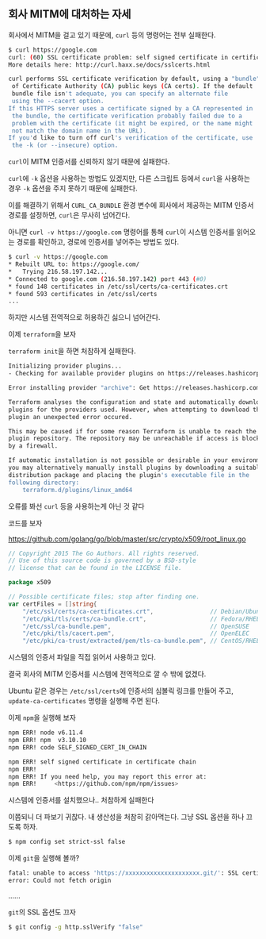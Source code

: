 ## 회사 MITM에 대처하는 자세

회사에서 MITM을 걸고 있기 때문에, `curl` 등의 명령어는 전부 실패한다.

```bash
$ curl https://google.com
curl: (60) SSL certificate problem: self signed certificate in certificate chain
More details here: http://curl.haxx.se/docs/sslcerts.html

curl performs SSL certificate verification by default, using a "bundle"
 of Certificate Authority (CA) public keys (CA certs). If the default
 bundle file isn't adequate, you can specify an alternate file
 using the --cacert option.
If this HTTPS server uses a certificate signed by a CA represented in
 the bundle, the certificate verification probably failed due to a
 problem with the certificate (it might be expired, or the name might
 not match the domain name in the URL).
If you'd like to turn off curl's verification of the certificate, use
 the -k (or --insecure) option.
 ```

 `curl`이 MITM 인증서를 신뢰하지 않기 때문에 실패한다.

 `curl`에 `-k` 옵션을 사용하는 방법도 있겠지만, 다른 스크립트 등에서 `curl`을 사용하는 경우 `-k` 옵션을 주지 못하기 때문에 실패한다.

 이를 해결하기 위해서 `CURL_CA_BUNDLE` 환경 변수에 회사에서 제공하는 MITM 인증서 경로를 설정하면, `curl`은 무사히 넘어간다.

 아니면 `curl -v https://google.com` 명령어를 통해 `curl`이 시스템 인증서를 읽어오는 경로를 확인하고, 경로에 인증서를 넣어주는 방법도 있다.

 ```bash
 $ curl -v https://google.com
 * Rebuilt URL to: https://google.com/
*   Trying 216.58.197.142...
* Connected to google.com (216.58.197.142) port 443 (#0)
* found 148 certificates in /etc/ssl/certs/ca-certificates.crt
* found 593 certificates in /etc/ssl/certs
...
```

하지만 시스템 전역적으로 허용하긴 싫으니 넘어간다.

이제 `terraform`을 보자

`terraform init`을 하면 처참하게 실패한다.

```bash
Initializing provider plugins...
- Checking for available provider plugins on https://releases.hashicorp.com...

Error installing provider "archive": Get https://releases.hashicorp.com/terraform-provider-archive/: x509: certificate signed by unknown authority.

Terraform analyses the configuration and state and automatically downloads
plugins for the providers used. However, when attempting to download this
plugin an unexpected error occured.

This may be caused if for some reason Terraform is unable to reach the
plugin repository. The repository may be unreachable if access is blocked
by a firewall.

If automatic installation is not possible or desirable in your environment,
you may alternatively manually install plugins by downloading a suitable
distribution package and placing the plugin's executable file in the
following directory:
    terraform.d/plugins/linux_amd64
```

오류를 봐선 `curl` 등을 사용하는게 아닌 것 같다

코드를 보자

https://github.com/golang/go/blob/master/src/crypto/x509/root_linux.go

```go
// Copyright 2015 The Go Authors. All rights reserved.
// Use of this source code is governed by a BSD-style
// license that can be found in the LICENSE file.

package x509

// Possible certificate files; stop after finding one.
var certFiles = []string{
	"/etc/ssl/certs/ca-certificates.crt",                // Debian/Ubuntu/Gentoo etc.
	"/etc/pki/tls/certs/ca-bundle.crt",                  // Fedora/RHEL 6
	"/etc/ssl/ca-bundle.pem",                            // OpenSUSE
	"/etc/pki/tls/cacert.pem",                           // OpenELEC
	"/etc/pki/ca-trust/extracted/pem/tls-ca-bundle.pem", // CentOS/RHEL 7

```

시스템의 인증서 파일을 직접 읽어서 사용하고 있다.

결국 회사의 MITM 인증서를 시스템에 전역적으로 깔 수 밖에 없겠다.

Ubuntu 같은 경우는 `/etc/ssl/certs`에 인증서의 심볼릭 링크를 만들어 주고, `update-ca-certificates` 명령을 실행해 주면 된다.

이제 `npm`을 실행해 보자

```bash
npm ERR! node v6.11.4
npm ERR! npm  v3.10.10
npm ERR! code SELF_SIGNED_CERT_IN_CHAIN

npm ERR! self signed certificate in certificate chain
npm ERR!
npm ERR! If you need help, you may report this error at:
npm ERR!     <https://github.com/npm/npm/issues>
```

시스템에 인증서를 설치했으나.. 처참하게 실패한다

이쯤되니 더 파보기 귀찮다. 내 생산성을 처참히 갉아먹는다. 그냥 SSL 옵션을 하나 끄도록 하자.

```bash
$ npm config set strict-ssl false
```

이제 `git`을 실행해 볼까?

```bash
fatal: unable to access 'https://xxxxxxxxxxxxxxxxxxxxx.git/': SSL certificate problem: self signed certificate in certificate chain
error: Could not fetch origin
```

......

`git`의 SSL 옵션도 끄자

```bash
$ git config -g http.sslVerify "false"
```